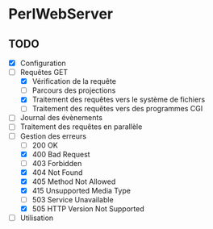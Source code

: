 # PerlWebServer

TODO
--------
- [x] Configuration
- [ ] Requêtes GET
  - [x] Vérification de la requête
  - [ ] Parcours des projections
  - [x] Traitement des requêtes vers le système de fichiers
  - [ ] Traitement des requêtes vers des programmes CGI
- [ ] Journal des évènements
- [ ] Traitement des requêtes en parallèle
- [ ] Gestion des erreurs
  - [ ] 200 OK
  - [x] 400 Bad Request
  - [ ] 403 Forbidden
  - [x] 404 Not Found
  - [x] 405 Method Not Allowed
  - [x] 415 Unsupported Media Type
  - [ ] 503 Service Unavailable
  - [x] 505 HTTP Version Not Supported
- [ ] Utilisation

